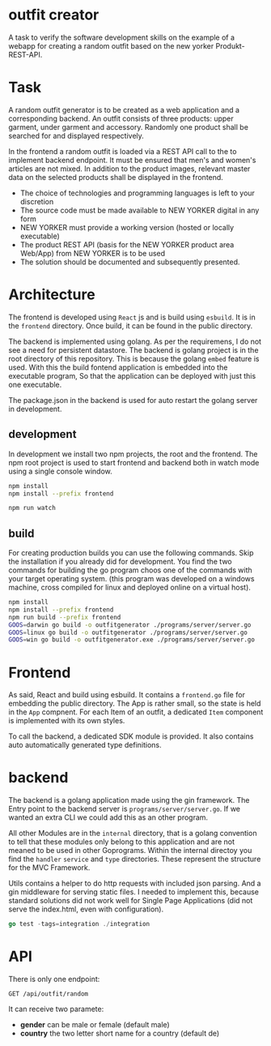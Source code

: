 # outfit creator
A task to verify the software development skills on the example of a webapp for creating a random outfit based on the new yorker Produkt-REST-API.

# Task
A random outfit generator is to be created as a web application and a corresponding backend. An outfit consists of three products: upper garment, under garment and accessory. Randomly one product shall be searched for and displayed respectively.

In the frontend a random outfit is loaded via a REST API call to the to implement backend endpoint. It must be ensured that men's and women's articles are not mixed. In addition to the product images, relevant master data on the selected products shall be displayed in the frontend.

 - The choice of technologies and programming languages is left to your discretion
 - The source code must be made available to NEW YORKER digital in any form
 - NEW YORKER must provide a working version (hosted or locally executable)
 - The product REST API (basis for the NEW YORKER product area Web/App) from NEW YORKER is to be used
 - The solution should be documented and subsequently presented.

# Architecture
The frontend is developed using `React` js and is build using `esbuild`. It is in the `frontend` directory. Once build, it can be found in the public directory. 

The backend is implemented using golang. As per the requiremens, I do not see a need for persistent datastore. The backend is golang project is in the root directory of this repository. This is because the golang `embed` feature is used. With this the build fontend application is embedded into the executable program, So that the application can be deployed with just this one executable.

The package.json in the backend is used for auto restart the golang server in development.

## development
In development we install two npm projects, the root and the frontend. The npm root project is used to start frontend and backend both in watch mode using a single console window.
```sh
npm install
npm install --prefix frontend

npm run watch
```

## build
For creating production builds you can use the following commands. Skip the installation if you already did for development. You find the two commands for building the go program choos one of the commands with your target operating system. (this program was developed on a windows machine, cross compiled for linux and deployed online on a virtual host). 
```sh
npm install
npm install --prefix frontend
npm run build --prefix frontend
GOOS=darwin go build -o outfitgenerator ./programs/server/server.go
GOOS=linux go build -o outfitgenerator ./programs/server/server.go
GOOS=win go build -o outfitgenerator.exe ./programs/server/server.go
```

# Frontend
As said, React and build using esbuild. It contains a `frontend.go` file for embedding the public directory. The App is rather small, so the state is held in the `App` compnent. For each Item of an outfit, a dedicated `Item` component is implemented with its own styles. 

To call the backend, a dedicated SDK module is provided. It also contains auto automatically generated type definitions. 

# backend
The backend is a golang application made using the gin framework. The Entry point to the backend server is  `programs/server/server.go`. If we wanted an extra CLI we could add this as an other program.

All other Modules are in the `internal` directory, that is a golang convention to tell that these modules only belong to this application and are not meaned to be used in other Goprograms. Within the internal directoy you find the `handler` `service` and `type` directories. These represent the structure for the MVC Framework.

Utils contains a helper to do http requests with included json parsing. And a gin middleware for serving static files. I needed to implement this, because standard solutions did not work well for Single Page Applications (did not serve the index.html, even with configuration).

```go
go test -tags=integration ./integration
```

# API
There is only one endpoint:

```
GET /api/outfit/random
```
It can receive two paramete:
 - **gender** can be male or female (default male)
 - **country** the two letter short name for a country (default de)





